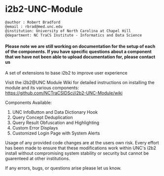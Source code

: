 # i2b2-UNC-Module
```
@author : Robert Bradford
@email : rbrad@med.unc.edu
@institution: University of North Carolina at Chapel Hill
@department: NC TraCS Institute - Informatics and Data Science
```
#### Please note we are still working on documentation for the setup of each of the components. If you have specific questions about a component that we have not been able to upload documentation for, please contact us

A set of extensions to base i2b2 to improve user experience


Visit the i2b2@UNC Module Wiki for detailed instructions on installing the module and its various components:
https://github.com/NCTraCSIDSci/i2b2-UNC-Module/wiki

Components Available:
1. UNC InfoButton and Data Dictionary Hook
2. Query Concept Deduplication
3. Query Result Obfuscation and Highlighting
4. Custom Error Displays
5. Customized Login Page with System Alerts

Usage of any provided code changes are at the users own risk. Every effort has been made to ensure that these modifications work within UNC's i2b2 install without compromising system stability or security but cannot be guarenteed at other institutions.

If any errors, bugs, or questions arise please let us know.
